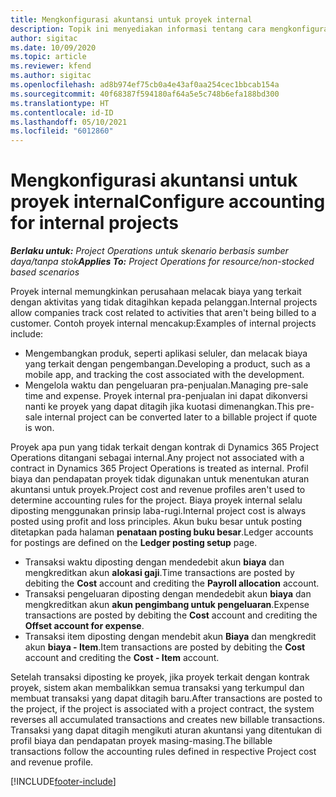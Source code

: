 ```yaml
---
title: Mengkonfigurasi akuntansi untuk proyek internal
description: Topik ini menyediakan informasi tentang cara mengkonfigurasi praktik akuntansi untuk proyek internal dalam Project Operations.
author: sigitac
ms.date: 10/09/2020
ms.topic: article
ms.reviewer: kfend
ms.author: sigitac
ms.openlocfilehash: ad8b974ef75cb0a4e43af0aa254cec1bbcab154a
ms.sourcegitcommit: 40f68387f594180af64a5e5c748b6efa188bd300
ms.translationtype: HT
ms.contentlocale: id-ID
ms.lasthandoff: 05/10/2021
ms.locfileid: "6012860"
---
```

# <a name="configure-accounting-for-internal-projects"></a><span data-ttu-id="cc0a2-103">Mengkonfigurasi akuntansi untuk proyek internal</span><span class="sxs-lookup"><span data-stu-id="cc0a2-103">Configure accounting for internal projects</span></span>

<span data-ttu-id="cc0a2-104">_**Berlaku untuk:** Project Operations untuk skenario berbasis sumber daya/tanpa stok_</span><span class="sxs-lookup"><span data-stu-id="cc0a2-104">_**Applies To:** Project Operations for resource/non-stocked based scenarios_</span></span>

<span data-ttu-id="cc0a2-105">Proyek internal memungkinkan perusahaan melacak biaya yang terkait dengan aktivitas yang tidak ditagihkan kepada pelanggan.</span><span class="sxs-lookup"><span data-stu-id="cc0a2-105">Internal projects allow companies track cost related to activities that aren't being billed to a customer.</span></span> <span data-ttu-id="cc0a2-106">Contoh proyek internal mencakup:</span><span class="sxs-lookup"><span data-stu-id="cc0a2-106">Examples of internal projects include:</span></span>

- <span data-ttu-id="cc0a2-107">Mengembangkan produk, seperti aplikasi seluler, dan melacak biaya yang terkait dengan pengembangan.</span><span class="sxs-lookup"><span data-stu-id="cc0a2-107">Developing a product, such as a mobile app, and tracking the cost associated with the development.</span></span>
- <span data-ttu-id="cc0a2-108">Mengelola waktu dan pengeluaran pra-penjualan.</span><span class="sxs-lookup"><span data-stu-id="cc0a2-108">Managing pre-sale time and expense.</span></span> <span data-ttu-id="cc0a2-109">Proyek internal pra-penjualan ini dapat dikonversi nanti ke proyek yang dapat ditagih jika kuotasi dimenangkan.</span><span class="sxs-lookup"><span data-stu-id="cc0a2-109">This pre-sale internal project can be converted later to a billable project if quote is won.</span></span>

<span data-ttu-id="cc0a2-110">Proyek apa pun yang tidak terkait dengan kontrak di Dynamics 365 Project Operations ditangani sebagai internal.</span><span class="sxs-lookup"><span data-stu-id="cc0a2-110">Any project not associated with a contract in Dynamics 365 Project Operations is treated as internal.</span></span> <span data-ttu-id="cc0a2-111">Profil biaya dan pendapatan proyek tidak digunakan untuk menentukan aturan akuntansi untuk proyek.</span><span class="sxs-lookup"><span data-stu-id="cc0a2-111">Project cost and revenue profiles aren't used to determine accounting rules for the project.</span></span> <span data-ttu-id="cc0a2-112">Biaya proyek internal selalu diposting menggunakan prinsip laba-rugi.</span><span class="sxs-lookup"><span data-stu-id="cc0a2-112">Internal project cost is always posted using profit and loss principles.</span></span> <span data-ttu-id="cc0a2-113">Akun buku besar untuk posting ditetapkan pada halaman **penataan posting buku besar**.</span><span class="sxs-lookup"><span data-stu-id="cc0a2-113">Ledger accounts for postings are defined on the **Ledger posting setup** page.</span></span>

- <span data-ttu-id="cc0a2-114">Transaksi waktu diposting dengan mendedebit akun **biaya** dan mengkreditkan akun **alokasi gaji**.</span><span class="sxs-lookup"><span data-stu-id="cc0a2-114">Time transactions are posted by debiting the **Cost** account and crediting the **Payroll allocation** account.</span></span>
- <span data-ttu-id="cc0a2-115">Transaksi pengeluaran diposting dengan mendedebit akun **biaya** dan mengkreditkan akun **akun pengimbang untuk pengeluaran**.</span><span class="sxs-lookup"><span data-stu-id="cc0a2-115">Expense transactions are posted by debiting the **Cost** account and crediting the **Offset account for expense**.</span></span>
- <span data-ttu-id="cc0a2-116">Transaksi item diposting dengan mendebit akun **Biaya** dan mengkredit akun **biaya - Item**.</span><span class="sxs-lookup"><span data-stu-id="cc0a2-116">Item transactions are posted by debiting the **Cost** account and crediting the **Cost - Item** account.</span></span>

<span data-ttu-id="cc0a2-117">Setelah transaksi diposting ke proyek, jika proyek terkait dengan kontrak proyek, sistem akan membalikkan semua transaksi yang terkumpul dan membuat transaksi yang dapat ditagih baru.</span><span class="sxs-lookup"><span data-stu-id="cc0a2-117">After transactions are posted to the project, if the project is associated with a project contract, the system reverses all accumulated transactions and creates new billable transactions.</span></span> <span data-ttu-id="cc0a2-118">Transaksi yang dapat ditagih mengikuti aturan akuntansi yang ditentukan di profil biaya dan pendapatan proyek masing-masing.</span><span class="sxs-lookup"><span data-stu-id="cc0a2-118">The billable transactions follow the accounting rules defined in respective Project cost and revenue profile.</span></span>




[!INCLUDE[footer-include](../includes/footer-banner.md)]
